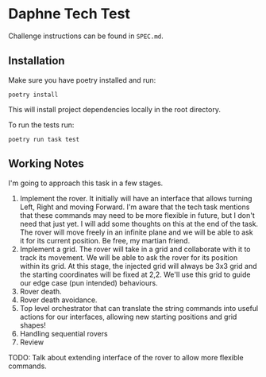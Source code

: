 # Daphne Tech Test

Challenge instructions can be found in `SPEC.md`.

## Installation

Make sure you have poetry installed and run:

`poetry install`

This will install project dependencies locally in the root directory.

To run the tests run:

`poetry run task test`

## Working Notes

I'm going to approach this task in a few stages.

1. Implement the rover. It initially will have an interface that allows turning Left, Right and moving Forward. I'm aware that the tech task mentions that these commands may need to be more flexible in future, but I don't need that just yet. I will add some thoughts on this at the end of the task. The rover will move freely in an infinite plane and we will be able to ask it for its current position. Be free, my martian friend.
1. Implement a grid. The rover will take in a grid and collaborate with it to track its movement. We will be able to ask the rover for its position within its grid. At this stage, the injected grid will always be 3x3 grid and the starting coordinates will be fixed at 2,2. We'll use this grid to guide our edge case (pun intended) behaviours.
1. Rover death.
1. Rover death avoidance.
1. Top level orchestrator that can translate the string commands into useful actions for our interfaces, allowing new starting positions and grid shapes!
1. Handling sequential rovers
1. Review


TODO:
Talk about extending interface of the rover to allow more flexible commands.
